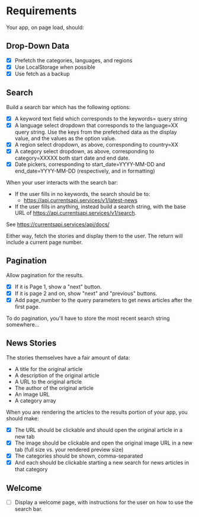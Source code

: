 # Requirements

Your app, on page load, should:

## Drop-Down Data
- [x] Prefetch the categories, languages, and regions
- [x] Use LocalStorage when possible
- [x] Use fetch as a backup

## Search 
Build a search bar which has the following options:
  * [x] A keyword text field which corresponds to the keywords= query string
  * [x] A language select dropdown that corresponds to the language=XX query string. Use the keys from the prefetched data as the display value, and the values as the option value.
  * [x] A region select dropdown, as above, corresponding to country=XX
  * [x] A category select dropdown, as above, corresponding to category=XXXXX both start date and end date. 
  * [x] Date pickers, corresponding to start_date=YYYY-MM-DD and end_date=YYYY-MM-DD (respectively, and in formatting)

When your user interacts with the search bar:
  * If the user fills in no keywords, the search should be to: 
    * https://api.currentsapi.services/v1/latest-news
  * If the user fills in anything, instead build a search string, with the base URL of https://api.currentsapi.services/v1/search. 

See https://currentsapi.services/api/docs/

Either way, fetch the stories and display them to the user. The return will include a current page number.

## Pagination

Allow pagination for the results. 
- [x] If it is Page 1, show a "next" button. 
- [x] If it is page 2 and on, show "next" and "previous" buttons.
- [x] Add page_number to the query parameters to get news articles after the first page.

To do pagination, you'll have to store the most recent search string somewhere...

## News Stories

The stories themselves have a fair amount of data:

- A title for the original article 
- A description of the original article 
- A URL to the original article 
- The author of the original article 
- An image URL 
- A category array 

When you are rendering the articles to the results portion of your app, you should make:

- [x] The URL should be clickable and should open the original article in a new tab
- [x] The image should be clickable and open the original image URL in a new tab (full size vs. your rendered preview size)
- [x] The categories should be shown, comma-separated
- [x] And each should be clickable starting a new search for news articles in that category

## Welcome

- [ ] Display a welcome page, with instructions for the user on how to use the search bar.

